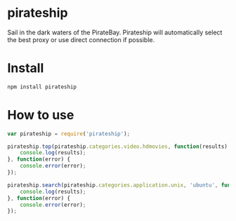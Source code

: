 pirateship
==========

Sail in the dark waters of the PirateBay.
Pirateship will automatically select the best proxy or use direct connection if possible.

Install
==========
```javascript
npm install pirateship
```

How to use
==========
```javascript
var pirateship = require('pirateship');

pirateship.top(pirateship.categories.video.hdmovies, function(results) {
    console.log(results);
}, function(error) {
    console.error(error);
});

pirateship.search(pirateship.categories.application.unix, 'ubuntu', function(results) {
    console.log(results);
}, function(error) {
    console.error(error);
});
```